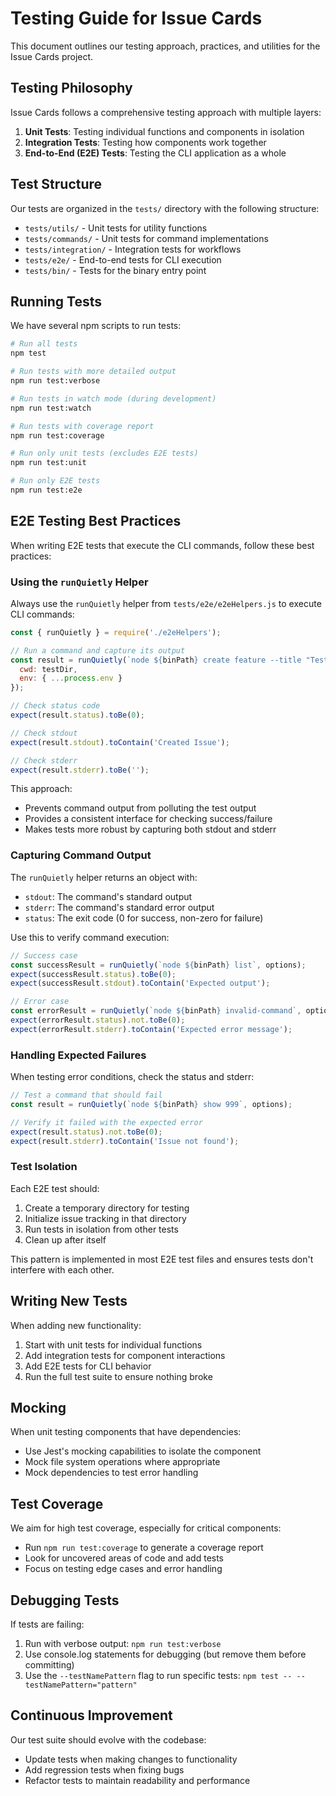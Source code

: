 # Testing Guide for Issue Cards

This document outlines our testing approach, practices, and utilities for the Issue Cards project.

## Testing Philosophy

Issue Cards follows a comprehensive testing approach with multiple layers:

1. **Unit Tests**: Testing individual functions and components in isolation
2. **Integration Tests**: Testing how components work together
3. **End-to-End (E2E) Tests**: Testing the CLI application as a whole

## Test Structure

Our tests are organized in the `tests/` directory with the following structure:

- `tests/utils/` - Unit tests for utility functions
- `tests/commands/` - Unit tests for command implementations
- `tests/integration/` - Integration tests for workflows
- `tests/e2e/` - End-to-end tests for CLI execution
- `tests/bin/` - Tests for the binary entry point

## Running Tests

We have several npm scripts to run tests:

```bash
# Run all tests
npm test

# Run tests with more detailed output
npm run test:verbose

# Run tests in watch mode (during development)
npm run test:watch

# Run tests with coverage report
npm run test:coverage

# Run only unit tests (excludes E2E tests)
npm run test:unit

# Run only E2E tests
npm run test:e2e
```

## E2E Testing Best Practices

When writing E2E tests that execute the CLI commands, follow these best practices:

### Using the `runQuietly` Helper

Always use the `runQuietly` helper from `tests/e2e/e2eHelpers.js` to execute CLI commands:

```javascript
const { runQuietly } = require('./e2eHelpers');

// Run a command and capture its output
const result = runQuietly(`node ${binPath} create feature --title "Test"`, {
  cwd: testDir,
  env: { ...process.env }
});

// Check status code
expect(result.status).toBe(0);

// Check stdout
expect(result.stdout).toContain('Created Issue');

// Check stderr
expect(result.stderr).toBe('');
```

This approach:
- Prevents command output from polluting the test output
- Provides a consistent interface for checking success/failure
- Makes tests more robust by capturing both stdout and stderr

### Capturing Command Output

The `runQuietly` helper returns an object with:
- `stdout`: The command's standard output
- `stderr`: The command's standard error output
- `status`: The exit code (0 for success, non-zero for failure)

Use this to verify command execution:

```javascript
// Success case
const successResult = runQuietly(`node ${binPath} list`, options);
expect(successResult.status).toBe(0);
expect(successResult.stdout).toContain('Expected output');

// Error case
const errorResult = runQuietly(`node ${binPath} invalid-command`, options);
expect(errorResult.status).not.toBe(0);
expect(errorResult.stderr).toContain('Expected error message');
```

### Handling Expected Failures

When testing error conditions, check the status and stderr:

```javascript
// Test a command that should fail
const result = runQuietly(`node ${binPath} show 999`, options);

// Verify it failed with the expected error
expect(result.status).not.toBe(0);
expect(result.stderr).toContain('Issue not found');
```

### Test Isolation

Each E2E test should:
1. Create a temporary directory for testing
2. Initialize issue tracking in that directory
3. Run tests in isolation from other tests
4. Clean up after itself

This pattern is implemented in most E2E test files and ensures tests don't interfere with each other.

## Writing New Tests

When adding new functionality:

1. Start with unit tests for individual functions
2. Add integration tests for component interactions
3. Add E2E tests for CLI behavior
4. Run the full test suite to ensure nothing broke

## Mocking

When unit testing components that have dependencies:

- Use Jest's mocking capabilities to isolate the component
- Mock file system operations where appropriate
- Mock dependencies to test error handling

## Test Coverage

We aim for high test coverage, especially for critical components:

- Run `npm run test:coverage` to generate a coverage report
- Look for uncovered areas of code and add tests
- Focus on testing edge cases and error handling

## Debugging Tests

If tests are failing:

1. Run with verbose output: `npm run test:verbose`
2. Use console.log statements for debugging (but remove them before committing)
3. Use the `--testNamePattern` flag to run specific tests: `npm test -- --testNamePattern="pattern"`

## Continuous Improvement

Our test suite should evolve with the codebase:

- Update tests when making changes to functionality
- Add regression tests when fixing bugs
- Refactor tests to maintain readability and performance